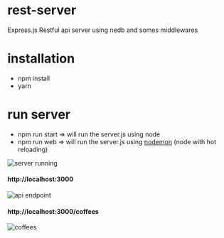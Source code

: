 # rest-server
Express.js Restful api server using nedb and somes middlewares 

# installation
- npm install
- yarn

# run server
- npm run start => will run the server.js using node
- npm run web => will run the server.js using [nodemon](https://nodemon.io/) (node with hot reloading)

![server running](https://github.com/wassim-azirar/rest-server/blob/master/images/server_running.png)

#### http://localhost:3000

![api endpoint](https://github.com/wassim-azirar/rest-server/blob/master/images/api_entry.png)

#### http://localhost:3000/coffees

![coffees](https://github.com/wassim-azirar/rest-server/blob/master/images/coffees.png)
